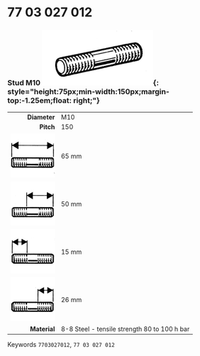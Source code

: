 # 77 03 027 012

### Stud M10 ![](../assets/images/parts/stud.png){: style="height:75px;min-width:150px;margin-top:-1.25em;float: right;"}

|   |   |
|---:|---|
**Diameter** | M10
**Pitch** | 150
![](../assets/images/stud_total.png) | 65 mm
![](../assets/images/stud_total_right.png) | 50 mm
![](../assets/images/stud_left.png) | 15 mm
![](../assets/images/stud_right.png) | 26 mm
**Material** | 8-8 Steel - tensile strength 80 to 100 h bar

Keywords `7703027012`, `77 03 027 012`
